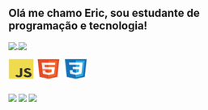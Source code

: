 ## Olá me chamo Eric, sou estudante de programação e tecnologia!

<a href="https://discord.com/users/1064162067919163485">
  <img height: "180em" align="center" src="https://github-readme-stats.vercel.app/api?username=uEriic&show_icons=true&theme=cobalt&include_all_commits=true&count_private=true&locale=pt-br" />
</a>
<a href="https://discord.com/users/1064162067919163485">
  <img height: "180em" align="center" src="https://github-readme-stats.vercel.app/api/top-langs/?username=uEriic&langs_count=16&theme=cobalt&locale=pt-br" />
</a>

<div style="display: inline_block"><br>
  <img align="center" alt="Eric-Js" height="40" width="50" src="https://raw.githubusercontent.com/devicons/devicon/master/icons/javascript/javascript-original.svg">
  <img align="center" alt="Eric-HTML" height="40" width="50" src="https://raw.githubusercontent.com/devicons/devicon/master/icons/html5/html5-original.svg">
  <img align="center" alt="Eric-CSS" height="40" width="50" src="https://raw.githubusercontent.com/devicons/devicon/master/icons/css3/css3-original.svg">
</div>
  
  ##
 
<div> 
  <a href="https://www.youtube.com/@ueriic" target="_blank"><img src="https://img.shields.io/badge/YouTube-FF0000?style=for-the-badge&logo=youtube&logoColor=white" target="_blank"></a>
  <a href="https://instagram.com/samp.eric" target="_blank"><img src="https://img.shields.io/badge/-Instagram-%23E4405F?style=for-the-badge&logo=instagram&logoColor=white" target="_blank"></a>
 <a href="https://discord.com/users/1064162067919163485" target="_blank"><img src="https://img.shields.io/badge/Discord-7289DA?style=for-the-badge&logo=discord&logoColor=white" target="_blank"></a> 
</div>
